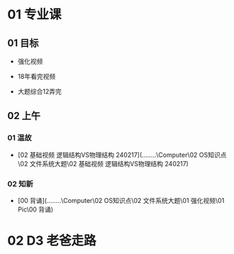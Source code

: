 # 01 专业课



## 01 目标

* 强化视频

* 18年看完视频

* 大题综合12弄完

  



## 02 上午



### 01 温故

*  [02 基础视频 逻辑结构VS物理结构 240217](..\..\..\..\Computer\02 OS知识点\02 文件系统大题\02 基础视频 逻辑结构VS物理结构 240217) 



### 02 知新

* [00 背诵](..\..\..\..\Computer\02 OS知识点\02 文件系统大题\01 强化视频\01 Pic\00 背诵) 



# 02 D3 老爸走路 

